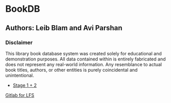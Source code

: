 # BookDB

## Authors: Leib Blam and Avi Parshan

### Disclaimer

This library book database system was created solely for educational and demonstration purposes. All data contained within is entirely fabricated and does not represent any real-world information. Any resemblance to actual book titles, authors, or other entities is purely coincidental and unintentional. 

* [Stage 1 + 2](https://github.com/avipars/DB-Mini-Project/blob/main/Stage1/README.md)


[Gitlab for LFS](https://gitlab.com/avipars/db-lfs/-/tree/main?ref_type=heads)
